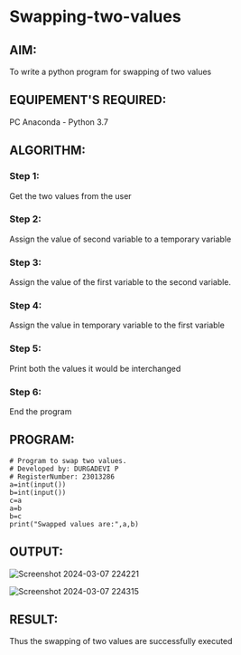 # Swapping-two-values
## AIM:
To write a python program for swapping of two values
## EQUIPEMENT'S REQUIRED: 
PC
Anaconda - Python 3.7
## ALGORITHM: 
### Step 1:
Get the two values from the user
### Step 2: 
Assign the value of second variable to a temporary variable 
### Step 3: 
Assign the value of the first variable to the second variable.
### Step 4:  
Assign the value in temporary variable to the first variable
### Step 5: 
Print both the values it would be interchanged
### Step 6: 
End the program




## PROGRAM:
```
# Program to swap two values.
# Developed by: DURGADEVI P
# RegisterNumber: 23013286
a=int(input())
b=int(input())
c=a
a=b
b=c
print("Swapped values are:",a,b)
```

## OUTPUT:
![Screenshot 2024-03-07 224221](https://github.com/durgadevi22d/Swapping-two-values/assets/149987216/b922dc86-e1b2-4d6b-b641-0d67d4ccffac)

![Screenshot 2024-03-07 224315](https://github.com/durgadevi22d/Swapping-two-values/assets/149987216/004286fa-c5c3-4aad-b80d-478d85292f05)


## RESULT:
Thus the swapping of two values are successfully executed



